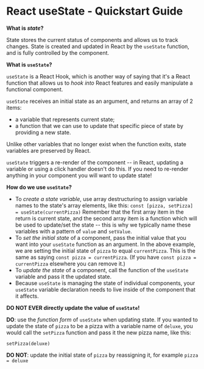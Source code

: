 # React useState - Quickstart Guide
**What is *state*?**

State stores the current status of components and allows us to track changes. State is created and updated in React by the `useState` function, and is fully controlled by the component.

**What is `useState`?**

`useState` is a React Hook, which is another way of saying that it's a React function that allows us to *hook into* React features and easily manipulate a functional component.

`useState` receives an initial state as an argument, and returns an array of 2 items:
* a variable that represents current state;
* a function that we can use to update that specific piece of state by providing a new state.

Unlike other variables that no longer exist when the function exits, state variables are preserved by React.

`useState` triggers a re-render of the component -- in React, updating a variable or using a click handler doesn't do this. If you need to re-render anything in your component you will want to update state!

**How do we use `useState`?**

* To *create a state variable*, use array destructuring to assign variable names to the state's array elements, like this:
`const [pizza, setPizza] = useState(currentPizza)`
Remember that the first array item in the return is current state, and the second array item is a function which will be used to update/set the state -- this is why we typically name these variables with a pattern of `value` and `setValue`.
* To *set the initial state* of a component, pass the initial value that you want into your `useState` function as an argument. In the above example, we are setting the initial state of `pizza` to equal `currentPizza`. This is the same as saying `const pizza = currentPizza`. (If you have `const pizza = currentPizza` elsewhere you can remove it.)
* To *update the state* of a component, call the function of the `useState` variable and pass it the updated state. 
* Because `useState` is managing the state of individual components, your `useState` variable declaration needs to live inside of the component that it affects.

**DO NOT EVER directly update the value of `useState`!**

**DO**: use the *function form* of `useState` when updating state. If you wanted to update the state of `pizza` to be a pizza with a variable name of `deluxe`, you would call the `setPizza` function and pass it the new pizza name, like this:

`setPizza(deluxe)`

**DO NOT**: update the initial state of `pizza` by reassigning it, for example `pizza = deluxe`

